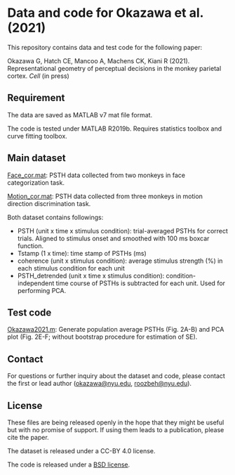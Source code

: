 # Data and code for Okazawa et al. (2021)

This repository contains data and test code for the following paper:

Okazawa G, Hatch CE, Mancoo A, Machens CK, Kiani R (2021). Representational geometry of perceptual decisions in the monkey parietal cortex. *Cell* (in press)

## Requirement

The data are saved as MATLAB v7 mat file format.

The code is tested under MATLAB R2019b. Requires statistics toolbox and curve fitting toolbox.


## Main dataset

[Face_cor.mat](./Face_cor.mat): PSTH data collected from two monkeys in face categorization task.

[Motion_cor.mat](./Motion_cor.mat): PSTH data collected from three monkeys in motion direction discrimination task.

Both dataset contains followings:

* PSTH (unit x time x stimulus condition): trial-averaged PSTHs for correct trials. Aligned to stimulus onset and smoothed with 100 ms boxcar function.
* Tstamp (1 x time): time stamp of PSTHs (ms)
* coherence (unit x stimulus condition): average stimulus strength (%) in each stimulus condition for each unit
* PSTH_detrended (unit x time x stimulus condition): condition-independent time course of PSTHs is subtracted for each unit. Used for performing PCA.

## Test code

[Okazawa2021.m](./Okazawa2021.m): Generate population average PSTHs (Fig. 2A-B) and PCA plot (Fig. 2E-F; without bootstrap procedure for estimation of SE).

## Contact

For questions or further inquiry about the dataset and code, please contact the first or lead author (okazawa@nyu.edu, roozbeh@nyu.edu).

## License

These files are being released openly in the hope that they might be useful but with no promise of support. If using them leads to a publication, please cite the paper.

The dataset is released under a CC-BY 4.0 license.

The code is released under a [BSD license](./LICENSE.md).
